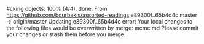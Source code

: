 #cking objects: 100% (4/4), done.
From https://github.com/bourbakis/assorted-readings
   e89300f..65b4d4c  master     -> origin/master
Updating e89300f..65b4d4c
error: Your local changes to the following files would be overwritten by merge:
	mcmc.md
Please commit your changes or stash them before you merge.

